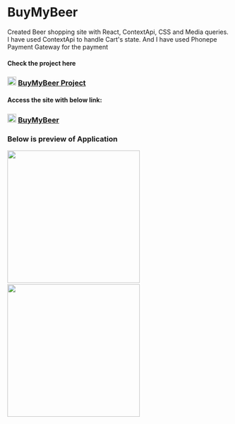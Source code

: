 # BuyMyBeer

<p>Created Beer shopping site with React, ContextApi, CSS and Media queries. 
I have used ContextApi to handle Cart's state. 
And I have used Phonepe Payment Gateway for the payment
</p>

#### Check the project here

### <img src='https://github.com/shivau1208/buymybeer/assets/102743170/f6dcb048-ab50-4efc-a764-b9d0736f4a9a' width='20' /> <a href='https://github.com/shivau1208/buymybeer'>BuyMyBeer Project</a>

#### Access the site with below link:

### <img src='https://github.com/shivau1208/buymybeer/assets/102743170/f6dcb048-ab50-4efc-a764-b9d0736f4a9a' width='20' /> <a href='https://buymebeer.vercel.app' alt='buymybeer'>BuyMyBeer</a>

### Below is preview of Application
<img src='https://github.com/shivau1208/buymybeer/assets/102743170/dd34d2e0-23ba-496e-b5c4-cf1404c3efec' width='300'  />&nbsp;&nbsp;&nbsp;<img src='https://github.com/shivau1208/buymybeer/assets/102743170/1b4b7e1e-3a33-4a3b-839c-ad6b34b7ed7e' width='300'  />
